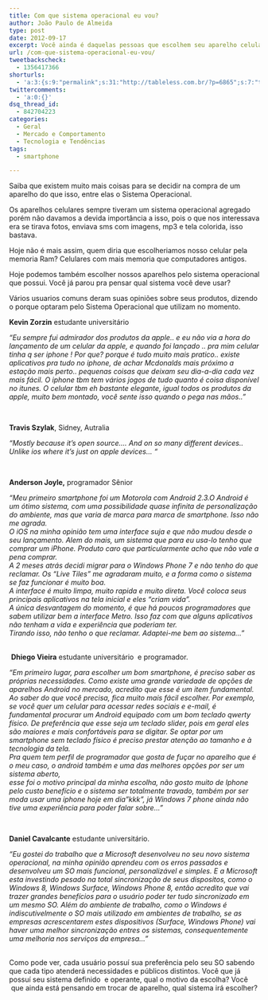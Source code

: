 ```yaml
---
title: Com que sistema operacional eu vou?
author: João Paulo de Almeida
type: post
date: 2012-09-17
excerpt: Você ainda é daquelas pessoas que escolhem seu aparelho celular pela beleza? Ou então pela cor, forma e marca?
url: /com-que-sistema-operacional-eu-vou/
tweetbackscheck:
  - 1356417366
shorturls:
  - 'a:3:{s:9:"permalink";s:31:"http://tableless.com.br/?p=6865";s:7:"tinyurl";s:26:"http://tinyurl.com/9aohxtw";s:4:"isgd";s:19:"http://is.gd/QgJKrP";}'
twittercomments:
  - 'a:0:{}'
dsq_thread_id:
  - 842704223
categories:
  - Geral
  - Mercado e Comportamento
  - Tecnologia e Tendências
tags:
  - smartphone

---
```

Saiba que existem muito mais coisas para se decidir na compra de um aparelho do que isso, entre elas o Sistema Operacional.

Os aparelhos celulares sempre tiveram um sistema operacional agregado porém não davamos a devida importância a isso, pois o que nos interessava era se tirava fotos, enviava sms com imagens, mp3 e tela colorida, isso bastava.

Hoje não é mais assim, quem diria que escolheriamos nosso celular pela memoria Ram? Celulares com mais memoria que computadores antigos.
  
Hoje podemos também escolher nossos aparelhos pelo sistema operacional que possui. Você já parou pra pensar qual sistema você deve usar?

Vários usuarios comuns deram suas opiniões sobre seus produtos, dizendo o porque optaram pelo Sistema Operacional que utilizam no momento.

**Kevin Zorzin** estudante universitário

<address>
  “Eu sempre fui admirador dos produtos da apple.. e eu não via a hora do lançamento de um celular da apple, e quando foi lançado .. pra mim celular tinha q ser iphone ! Por que? porque é tudo muito mais pratico.. existe aplicativos pra tudo no iphone, de achar Mcdonalds mais próximo a estação mais perto.. pequenas coisas que deixam seu dia-a-dia cada vez mais fácil. O iphone tbm tem vários jogos de tudo quanto é coisa disponível no itunes. O celular tbm eh bastante elegante, igual todos os produtos da apple, muito bem montado, você sente isso quando o pega nas mãos..”
</address>

&nbsp;

**Travis Szylak**, Sidney, Autralia

<address>
  “Mostly because it&#8217;s open source&#8230;. And on so many different devices.. Unlike ios where it&#8217;s just on apple devices&#8230; “
</address>

&nbsp;

**Anderson Joyle,** programador Sênior

<address>
  “Meu primeiro smartphone foi um Motorola com Android 2.3.O Android é um ótimo sistema, com uma possibilidade quase infinita de personalização do ambiente, mas que varia de marca para marca de smartphone. Isso não me agrada.
</address>

<address>
  O iOS na minha opinião tem uma interface suja e que não mudou desde o seu lançamento. Alem do mais, um sistema que para eu usa-lo tenho que comprar um iPhone. Produto caro que particularmente acho que não vale a pena comprar.
</address>

<address>
  A 2 meses atrás decidi migrar para o Windows Phone 7 e não tenho do que reclamar. Os &#8220;Live Tiles&#8221; me agradaram muito, e a forma como o sistema se faz funcionar é muito boa.<br /> A interface é muito limpa, muito rapida e muito direta. Você coloca seus principais aplicativos na tela inicial e eles &#8220;criam vida&#8221;.<br /> A única desvantagem do momento, é que há poucos programadores que sabem utilizar bem a interface Metro. Isso faz com que alguns aplicativos não tenham a vida e experiência que poderiam ter.<br /> Tirando isso, não tenho o que reclamar. Adaptei-me bem ao sistema&#8230;”
</address>

<address>
   
</address>

 **Dhiego Vieira** estudante universitário  e programador.

<address>
  “Em primeiro lugar, para escolher um bom smartphone, é preciso saber as próprias necessidades. Como existe uma grande variedade de opções de aparelhos Android no mercado, acredito que esse é um item fundamental. Ao saber do que você precisa, fica muito mais fácil escolher. Por exemplo, se você quer um celular para acessar redes sociais e e-mail, é fundamental procurar um Android equipado com um bom teclado qwerty físico. De preferência que esse seja um teclado slider, pois em geral eles são maiores e mais confortáveis para se digitar. Se optar por um smartphone sem teclado físico é preciso prestar atenção ao tamanho e à tecnologia da tela.
</address>

<address>
  Pra quem tem perfil de programador que gosta de fuçar no aparelho que é o meu caso, o android também e uma das melhores opções por ser um sistema aberto,<br /> esse foi o motivo principal da minha escolha, não gosto muito de Iphone pelo custo benefício e o sistema ser totalmente travado, também por ser moda usar uma iphone hoje em dia”kkk”, já Windows 7 phone ainda não tive uma experiência para poder falar sobre&#8230;”
</address>

&nbsp;

**Daniel Cavalcante** estudante universitário.

<address>
  “Eu gostei do trabalho que a Microsoft desenvolveu no seu novo sistema operacional, na minha opinião aprendeu com os erros passados e desenvolveu um SO mais funcional, personalizável e simples. E a Microsoft esta investindo pesado na total sincronização de seus dispositos, como o Windows 8, Windows Surface, Windows Phone 8, então acredito que vai trazer grandes benefícios para o usuário poder ter tudo sincronizado em um mesmo SO. Além do ambiente de trabalho, como o Windows é indiscutivelmente o SO mais utilizado em ambientes de trabalho, se as empresas acrescentarem estes dispositivos (Surface, Windows Phone) vai haver uma melhor sincronização entres os sistemas, consequentemente uma melhoria nos serviços da empresa&#8230;”
</address>

<address>
   
</address>

Como pode ver, cada usuário possuí sua preferência pelo seu SO sabendo que cada tipo atenderá necessidades e públicos distintos. Você que já possuí seu sistema definido  e operante, qual o motivo da escolha? Você  que ainda está pensando em trocar de aparelho, qual sistema irá escolher?